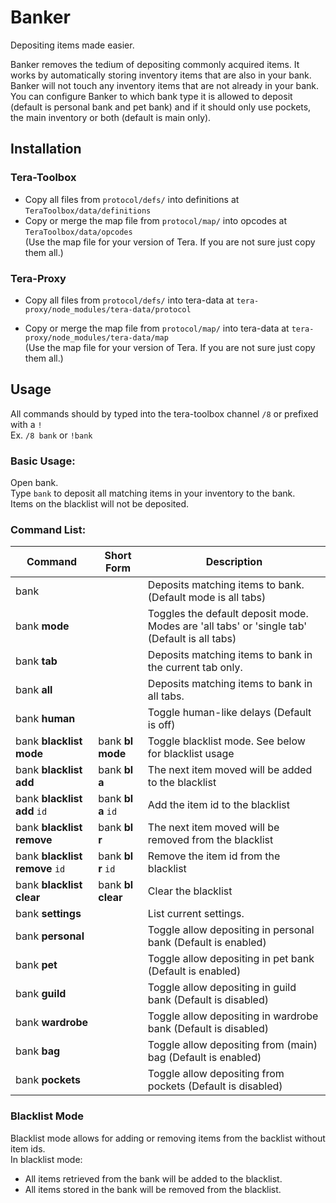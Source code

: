 # Banker

Depositing items made easier.

Banker removes the tedium of depositing commonly acquired items. It works by automatically storing inventory items that are also in your bank. Banker will not touch any inventory items that are not already in your bank. You can configure Banker to which bank type it is allowed to deposit (default is personal bank and pet bank) and if it should only use pockets, the main inventory or both (default is main only).

## Installation

### Tera-Toolbox

- Copy all files from `protocol/defs/` into definitions at `TeraToolbox/data/definitions`
- Copy or merge the map file from `protocol/map/` into opcodes at `TeraToolbox/data/opcodes`<br>
  (Use the map file for your version of Tera. If you are not sure just copy them all.)

### Tera-Proxy

- Copy all files from `protocol/defs/` into tera-data at `tera-proxy/node_modules/tera-data/protocol`

- Copy or merge the map file from `protocol/map/` into tera-data at `tera-proxy/node_modules/tera-data/map`<br>
  (Use the map file for your version of Tera. If you are not sure just copy them all.)

## Usage

All commands should by typed into the tera-toolbox channel `/8` or prefixed with a `!`<br>
Ex. `/8 bank` or `!bank`

### Basic Usage:

Open bank.<br>
Type `bank` to deposit all matching items in your inventory to the bank.<br>
Items on the blacklist will not be deposited.

### Command List:

Command                        | Short Form         | Description
------------------------------ | ------------------ | --------------------------------------------------------------------------------------------
bank                           |                    | Deposits matching items to bank. (Default mode is all tabs)
bank **mode**                  |                    | Toggles the default deposit mode. Modes are 'all tabs' or 'single tab' (Default is all tabs)
bank **tab**                   |                    | Deposits matching items to bank in the current tab only.
bank **all**                   |                    | Deposits matching items to bank in all tabs.
bank **human**                 |                    | Toggle human-like delays (Default is off)
bank **blacklist mode**        | bank **bl mode**   | Toggle blacklist mode. See below for blacklist usage
bank **blacklist add**         | bank **bl a**      | The next item moved will be added to the blacklist
bank **blacklist add** `id`    | bank **bl a** `id` | Add the item id to the blacklist
bank **blacklist remove**      | bank **bl r**      | The next item moved will be removed from the blacklist
bank **blacklist remove** `id` | bank **bl r** `id` | Remove the item id from the blacklist
bank **blacklist clear**       | bank **bl clear**  | Clear the blacklist
bank **settings**              |                    | List current settings.
bank **personal**              |                    | Toggle allow depositing in personal bank (Default is enabled)
bank **pet**                   |                    | Toggle allow depositing in pet bank (Default is enabled)
bank **guild**                 |                    | Toggle allow depositing in guild bank (Default is disabled)
bank **wardrobe**              |                    | Toggle allow depositing in wardrobe bank (Default is disabled)
bank **bag**                   |                    | Toggle allow depositing from (main) bag (Default is enabled)
bank **pockets**               |                    | Toggle allow depositing from pockets (Default is disabled)

### Blacklist Mode

Blacklist mode allows for adding or removing items from the backlist without item ids.<br>
In blacklist mode:

- All items retrieved from the bank will be added to the blacklist.
- All items stored in the bank will be removed from the blacklist.
